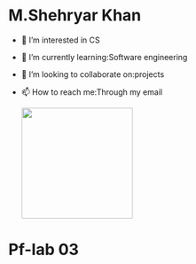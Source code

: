 # M.Shehryar Khan
- 👀 I’m interested in CS
- 🌱 I’m currently learning:Software engineering
- 💞️ I’m looking to collaborate on:projects
- 📫 How to reach me:Through my email

  <img src="https://github.com/user-attachments/assets/3e96772b-cba5-4141-b0ff-eb827bac1326" width="200"/>

# Pf-lab 03

